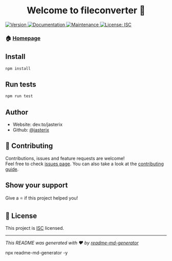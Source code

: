 <h1 align="center">Welcome to fileconverter 👋</h1>
<p>
  <a href="https://www.npmjs.com/package/fileconverter" target="_blank">
    <img alt="Version" src="https://img.shields.io/npm/v/fileconverter.svg">
  </a>
  <a href="https://github.com/jasterix/fileconverter#readme" target="_blank">
    <img alt="Documentation" src="https://img.shields.io/badge/documentation-yes-brightgreen.svg" />
  </a>
  <a href="https://github.com/jasterix/fileconverter/graphs/commit-activity" target="_blank">
    <img alt="Maintenance" src="https://img.shields.io/badge/Maintained%3F-yes-green.svg" />
  </a>
  <a href="https://github.com/jasterix/fileconverter/blob/master/LICENSE" target="_blank">
    <img alt="License: ISC" src="https://img.shields.io/github/license/jasterix/fileconverter" />
  </a>
</p>

### 🏠 [Homepage](https://github.com/jasterix/fileconverter#readme)

## Install

```sh
npm install
```

## Run tests

```sh
npm run test
```

## Author

- Website: dev.to/jasterix
- Github: [@jasterix](https://github.com/jasterix)

## 🤝 Contributing

Contributions, issues and feature requests are welcome!<br />Feel free to check [issues page](https://github.com/jasterix/fileconverter/issues). You can also take a look at the [contributing guide](https://github.com/jasterix/fileconverter/blob/master/CONTRIBUTING.md).

## Show your support

Give a ⭐️ if this project helped you!

## 📝 License

This project is [ISC](https://github.com/jasterix/fileconverter/blob/master/LICENSE) licensed.

---

_This README was generated with ❤️ by [readme-md-generator](https://github.com/kefranabg/readme-md-generator)_

npx readme-md-generator -y
